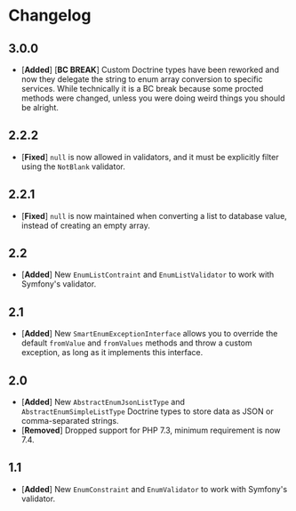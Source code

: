 # Changelog

## 3.0.0

* [**Added**] [**BC BREAK**] Custom Doctrine types have been reworked and now they delegate the string to enum array conversion to specific services. While technically it is a BC break because some procted methods were changed, unless you were doing weird things you should be alright.

## 2.2.2

* [**Fixed**] `null` is now allowed in validators, and it must be explicitly filter using the `NotBlank` validator.

## 2.2.1

* [**Fixed**] `null` is now maintained when converting a list to database value, instead of creating an empty array.

## 2.2

* [**Added**] New `EnumListContraint` and `EnumListValidator` to work with Symfony's validator.

## 2.1

* [**Added**] New `SmartEnumExceptionInterface` allows you to override the default `fromValue` and `fromValues` methods and throw a custom exception, as long as it implements this interface.

## 2.0

* [**Added**] New `AbstractEnumJsonListType` and `AbstractEnumSimpleListType` Doctrine types to store data as JSON or comma-separated strings.
* [**Removed**] Dropped support for PHP 7.3, minimum requirement is now 7.4.

## 1.1

* [**Added**] New `EnumConstraint` and `EnumValidator` to work with Symfony's validator.
